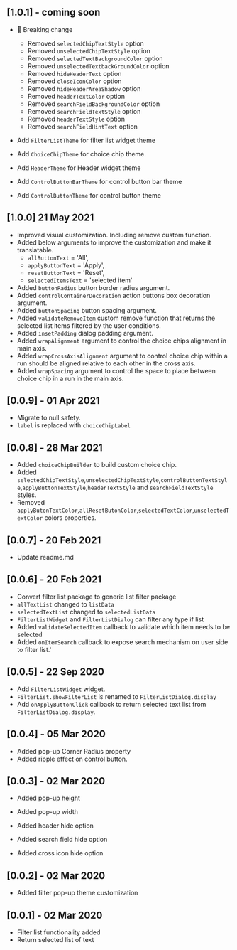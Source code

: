 ## [1.0.1] - coming soon

- 🚨 Breaking change

  - Removed `selectedChipTextStyle` option
  - Removed `unselectedChipTextStyle` option
  - Removed `selectedTextBackgroundColor` option
  - Removed `unselectedTextbackGroundColor` option
  - Removed `hideHeaderText` option
  - Removed `closeIconColor` option
  - Removed `hideHeaderAreaShadow` option
  - Removed `headerTextColor` option
  - Removed `searchFieldBackgroundColor` option
  - Removed `searchFieldTextStyle` option
  - Removed `headerTextStyle` option
  - Removed `searchFieldHintText` option

- Add `FilterListTheme` for filter list widget theme
- Add `ChoiceChipTheme` for choice chip theme.
- Add `HeaderTheme` for Header widget theme
- Add `ControlButtonBarTheme` for control button bar theme
- Add `ControlButtonTheme` for control button theme

## [1.0.0] 21 May 2021

- Improved visual customization. Including remove custom function.
- Added below arguments to improve the customization and make it translatable.
  - `allButtonText` = 'All',
  - `applyButtonText` = 'Apply',
  - `resetButtonText` = 'Reset',
  - `selectedItemsText` = 'selected item'
- Added `buttonRadius` button border radius argument.
- Added `controlContainerDecoration` action buttons box decoration argument.
- Added `buttonSpacing` button spacing argument.
- Added `validateRemoveItem` custom remove function that returns the selected list items filtered by the user conditions.
- Added `insetPadding` dialog padding argument.
- Added `wrapAlignment` argument to control the choice chips alignment in main axis.
- Added `wrapCrossAxisAlignment` argument to control choice chip within a run should be aligned relative to each other in the cross axis.
- Added `wrapSpacing` argument to control the space to place between choice chip in a run in the main axis.

## [0.0.9] - 01 Apr 2021

- Migrate to null safety.
- `label` is replaced with `choiceChipLabel`

## [0.0.8] - 28 Mar 2021

- Added `choiceChipBuilder` to build custom choice chip.
- Added `selectedChipTextStyle`,`unselectedChipTextStyle`,`controlButtonTextStyle`,`applyButtonTextStyle`,`headerTextStyle` and `searchFieldTextStyle` styles.
- Removed `applyButonTextColor`,`allResetButonColor`,`selectedTextColor`,`unselectedTextColor` colors properties.

## [0.0.7] - 20 Feb 2021

- Update readme.md

## [0.0.6] - 20 Feb 2021

- Convert filter list package to generic list filter package
- `allTextList` changed to `listData`
- `selectedTextList` changed to `selectedListData`
- `FilterListWidget` and `FilterListDialog` can filter any type if list
- Added `validateSelectedItem` callback to validate which item needs to be selected
- Added `onItemSearch` callback to expose search mechanism on user side to filter list.'

## [0.0.5] - 22 Sep 2020

- Add `FilterListWidget` widget.
- `FilterList.showFilterList` is renamed to `FilterListDialog.display`
- Add `onApplyButtonClick` callback to return selected text list from `FilterListDialog.display`.

## [0.0.4] - 05 Mar 2020

- Added pop-up Corner Radius property
- Added ripple effect on control button.

## [0.0.3] - 02 Mar 2020

- Added pop-up height

- Added pop-up width
- Added header hide option
- Added search field hide option
- Added cross icon hide option

## [0.0.2] - 02 Mar 2020

- Added filter pop-up theme customization

## [0.0.1] - 02 Mar 2020

- Filter list functionality added
- Return selected list of text
